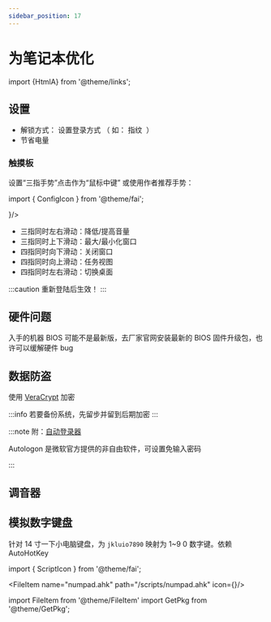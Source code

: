 ```yaml
---
sidebar_position: 17
---
```


# 为笔记本优化

import {HtmlA} from '@theme/links';

## 设置

- 解锁方式：
  <HtmlA href='ms-settings:signinoptions'>设置登录方式</HtmlA>
  （ 如：
  <HtmlA href="ms-settings:signinoptions-launchfingerprintenrollment">指纹</HtmlA>
  &nbsp;）
- <HtmlA href="ms-settings:batterysaver-settings">节省电量</HtmlA>

### 触摸板

<p><HtmlA href="ms-settings:devices-touchpad">设置“三指手势”点击作为“鼠标中键”</HtmlA> 或使用作者推荐手势：</p>

import { ConfigIcon } from '@theme/fai';

<p>
    <FileItem button name='gestures.reg' path="/config/win/gestures.reg" icon={<ConfigIcon />}/>
</p>

- 三指同时左右滑动：降低/提高音量
- 三指同时上下滑动：最大/最小化窗口
- 四指同时向下滑动：关闭窗口
- 四指同时向上滑动：任务视图
- 四指同时左右滑动：切换桌面

:::caution 重新登陆后生效！
:::

<!--

## BitLocker

仅专业版可用，防盗加密。veracrypt 是开源替代品

<details>
    <summary>错误：系统找不到制定的文件</summary>

管理员运行：

    mv C:\Windows\System32\Recovery\ReAgent.xml C:\Windows\System32\Recovery\ReAgent.xml.old

</details>
 -->

## 硬件问题

入手的机器 BIOS 可能不是最新版，去厂家官网安装最新的 BIOS 固件升级包，也许可以缓解硬件 bug

## 数据防盗

使用 [VeraCrypt](https://www.veracrypt.fr/en/Downloads.html) 加密

<GetPkg name="veracrypt" choco winget />

:::info 若要备份系统，先留步并留到后期加密
:::

:::note 附：[自动登录器](https://docs.microsoft.com/zh-cn/sysinternals/downloads/autologon)

Autologon 是微软官方提供的非自由软件，可设置免输入密码

<GetPkg choco="autologon" />

:::

## 调音器

## 模拟数字键盘

针对 14 寸一下小电脑键盘，为 `jkluio7890` 映射为 1~9 0 数字键。依赖 AutoHotKey

import { ScriptIcon } from '@theme/fai';

<FileItem name="numpad.ahk" path="/scripts/numpad.ahk" icon={<ScriptIcon />}/>

import FileItem from '@theme/FileItem'
import GetPkg from '@theme/GetPkg';
